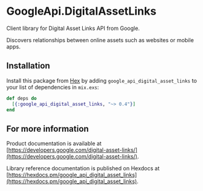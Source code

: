 # GoogleApi.DigitalAssetLinks

Client library for Digital Asset Links API from Google.

Discovers relationships between online assets such as websites or mobile apps.

## Installation

Install this package from [Hex](https://hex.pm) by adding
`google_api_digital_asset_links` to your list of dependencies in `mix.exs`:

```elixir
def deps do
  [{:google_api_digital_asset_links, "~> 0.4"}]
end
```

## For more information

Product documentation is available at [https://developers.google.com/digital-asset-links/](https://developers.google.com/digital-asset-links/).

Library reference documentation is published on Hexdocs at
[https://hexdocs.pm/google_api_digital_asset_links](https://hexdocs.pm/google_api_digital_asset_links).

